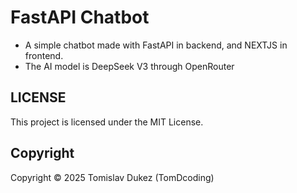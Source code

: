 # FastAPI Chatbot

- A simple chatbot made with FastAPI in backend, and NEXTJS in frontend.
- The AI model is DeepSeek V3 through OpenRouter




## LICENSE

This project is licensed under the MIT License.

## Copyright

Copyright &copy; 2025 Tomislav Dukez (TomDcoding)